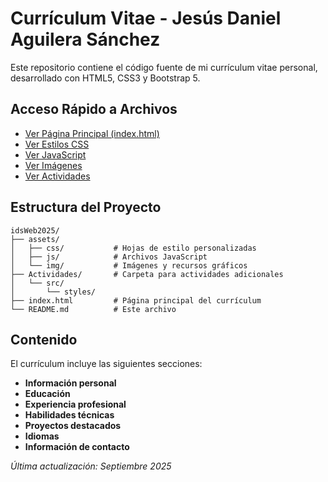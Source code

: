 # Currículum Vitae - Jesús Daniel Aguilera Sánchez

Este repositorio contiene el código fuente de mi currículum vitae personal, desarrollado con HTML5, CSS3 y Bootstrap 5.

## Acceso Rápido a Archivos

- [Ver Página Principal (index.html)](index.html)
- [Ver Estilos CSS](assets/css/)
- [Ver JavaScript](assets/js/)
- [Ver Imágenes](assets/img/)
- [Ver Actividades](Actividades/)

## Estructura del Proyecto

```
idsWeb2025/
├── assets/
│   ├── css/           # Hojas de estilo personalizadas
│   ├── js/            # Archivos JavaScript
│   └── img/           # Imágenes y recursos gráficos
├── Actividades/       # Carpeta para actividades adicionales
│   └── src/
│       └── styles/
├── index.html         # Página principal del currículum
└── README.md          # Este archivo
```

## Contenido

El currículum incluye las siguientes secciones:

- **Información personal**
- **Educación**
- **Experiencia profesional**
- **Habilidades técnicas**
- **Proyectos destacados**
- **Idiomas**
- **Información de contacto**

*Última actualización: Septiembre 2025*